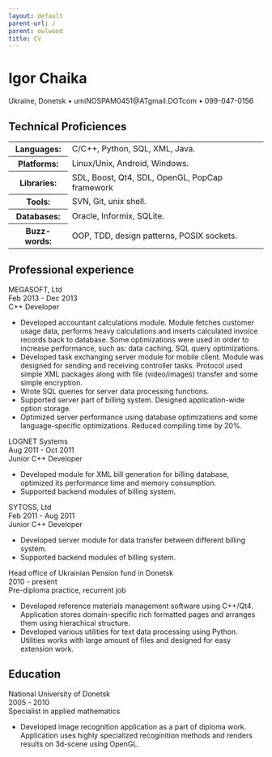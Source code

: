 ```yaml
---
layout: default
parent-url: /
parent: owlwood
title: CV
---
```

<h1 class="cv-header">Igor Chaika</h1>
<p class="contacts">
Ukraine, Donetsk
• umi<span class="NOSPAM">NOSPAM</span>0451@<span class="NOSPAM">AT</span>gmail.<span class="NOSPAM">DOT</span>com
• 099-047-0156
</p>

<h2 class="cv-header">Technical Proficiences</h2>

<table class="cv-skills">
<tr><th class="cv-skill-title">Languages:</th><td>C/C++, Python, SQL, XML, Java.</td></tr>
<tr><th class="cv-skill-title">Platforms:</th><td>Linux/Unix, Android, Windows.</td></tr>
<tr><th class="cv-skill-title">Libraries:</th><td>SDL, Boost, Qt4, SDL, OpenGL, PopCap framework</td></tr>
<tr><th class="cv-skill-title">Tools:</th><td>SVN, Git, unix shell.</td></tr>
<tr><th class="cv-skill-title">Databases:</th><td>Oracle, Informix, SQLite.</td></tr>
<tr><th class="cv-skill-title">Buzz-words:</th><td>OOP, TDD, design patterns, POSIX sockets.</td></tr>
</table>

<h2 class="cv-header">Professional experience</h2>

<div class="job-header">
<div class="company-name">MEGASOFT, Ltd</div>
<div class="date-container">Feb 2013 - Dec 2013</div>
</div>
<div class="job-title">C++ Developer</div>
<ul class="work-details">
<li>Developed accountant calculations module. Module fetches customer usage data, performs heavy calculations and inserts calculated invoice records back to database. Some optimizations were used in order to increase performance, such as: data caching, SQL query optimizations.</li>
<li>Developed task exchanging server module for mobile client. Module was designed for sending and receiving controller tasks. Protocol used simple XML packages along with file (video/images) transfer and some simple encryption.</li>
<li>Wrote SQL queries for server data processing functions.</li>
<li>Supported server part of billing system. Designed application-wide option storage.</li>
<li>Optimized server performance using database optimizations and some language-specific optimizations. Reduced compiling time by 20%.</li>
</ul>

<div class="job-header">
<div class="company-name">LOGNET Systems</div>
<div class="date-container">Aug 2011 - Oct 2011</div>
</div>
<div class="job-title">Junior C++ Developer</div>
<ul class="work-details">
<li>Developed module for XML bill generation for billing database, optimized its performance time and memory consumption.</li>
<li>Supported backend modules of billing system.</li>
</ul>

<div class="job-header">
<div class="company-name">SYTOSS, Ltd</div>
<div class="date-container">Feb 2011 - Aug 2011</div>
</div>
<div class="job-title">Junior C++ Developer</div>
<ul class="work-details">
<li>Developed server module for data transfer between different billing system.</li>
<li>Supported backend modules of billing system.</li>
</ul>

<div class="job-header">
<div class="company-name">Head office of Ukrainian Pension fund in Donetsk</div>
<div class="date-container">2010 - present</div>
</div>
<div class="job-title">Pre-diploma practice, recurrent job</div>
<ul class="work-details">
<li>Developed reference materials management software using C++/Qt4. Application stores domain-specific rich formatted pages and arranges them using hierachical structure.</li>
<li>Developed various utilities for text data processing using Python. Utilities works with large amount of files and designed for easy extension work.</li>
</ul>

<h2 class="cv-header">Education</h2>

<div class="job-header">
<div class="company-name">National University of Donetsk</div>
<div class="date-container">2005 - 2010</div>
</div>
<div class="job-title">Specialist in applied mathematics</div>
<ul class="work-details">
<li>Developed image recognition application as a part of diploma work. Application uses highly specialized recoginition methods and renders results on 3d-scene using OpenGL.</li>
</ul>
